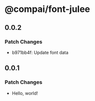 # @compai/font-julee

## 0.0.2

### Patch Changes

- b971bb4f: Update font data

## 0.0.1

### Patch Changes

- Hello, world!
